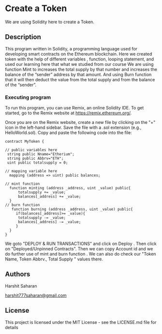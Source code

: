 #  Create a Token
We are  using Solidity here to create a Token.


## Description

This program  written in Solidity, a programming language used for developing smart contracts on the Ethereum blockchain. Here we created  token with the help of different variables , function, looping statement, and used our learning here that what we studied from our course
 We are using function Mint to  increases the total supply by that number and increases the balance 
       of the “sender” address by that amount.
And using Burn function that it will then deduct the value from the total supply and from the balance of the “sender”.
### Executing program

To run this program, you can use Remix, an online Solidity IDE. To get started, go to the Remix website at https://remix.ethereum.org/.

Once you are on the Remix website, create a new file by clicking on the "+" icon in the left-hand sidebar. Save the file with a .sol extension (e.g., HelloWorld.sol). Copy and paste the following code into the file:

    contract MyToken {

    // public variables here
     string public Nname="Etherium";
     string public Abbrv="ETH";
     uint public totalsupply = 0;

    // mapping variable here
      mapping (address => uint) public balances;

    // mint function
      function minting (address _address, uint _value) public{
          totalsupply += _value;
          balances[_address] += _value;
      }
    // burn function
       function burning (address _address, uint _value) public{
         if(balances[_address]>= _value){
          totalsupply -= _value;
          balances[_address] -= _value;
         }
      }
    }
 We goto "DEPLOY & RUN TRANSACTIONS" and click on Deploy .
 Then click on "Deployed/Unpinned Contracts".
 Then we can copy Account id and we do further use of mint and burn function .
 We can also  do check our "Token Name, Token Abbrv., Total Supply " values there.
## Authors
Harshit Saharan

harshit777saharan@gmail.com
## License

This project is licensed under the MIT License - see the LICENSE.md file for details
